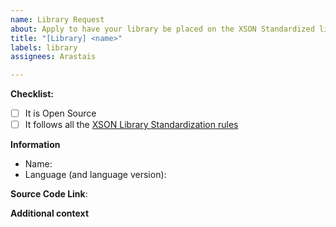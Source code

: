 ```yaml
---
name: Library Request
about: Apply to have your library be placed on the XSON Standardized library list
title: "[Library] <name>"
labels: library
assignees: Arastais

---
```


**Checklist:**
<!-- Your library must meet these requirements to be accepted: -->
- [ ] It is Open Source
- [ ] It follows all the [XSON Library Standardization rules](https://github.com/xson-lang/XSON/wiki/XSON-Standardized-Libraries-List#XSON-Library-Standardization)

**Information**
- Name: <!-- [e.g. MyXsonLib] -->
- Language (and language version): <!-- [e.g. C++11] -->

**Source Code Link**: <!-- A link to the library's repository -->

**Additional context**
<!-- Add any other optional context about the library here. -->
